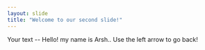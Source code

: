 ```yaml
---
layout: slide
title: "Welcome to our second slide!"
---
```

Your text -- Hello! my name is Arsh..
Use the left arrow to go back!
